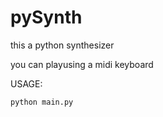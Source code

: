# pySynth
this a python synthesizer

you can playusing a midi keyboard

USAGE:

```python main.py```
